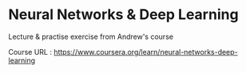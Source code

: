 # Neural Networks & Deep Learning
Lecture &amp; practise exercise from Andrew's course 

Course URL : https://www.coursera.org/learn/neural-networks-deep-learning

